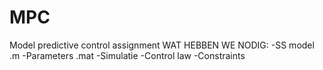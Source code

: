 # MPC
Model predictive control assignment
WAT HEBBEN WE NODIG:
-SS model .m
-Parameters .mat
-Simulatie
-Control law
-Constraints
